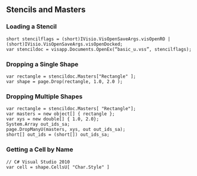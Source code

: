 ## Stencils and Masters

### Loading a Stencil

```
short stencilflags = (short)IVisio.VisOpenSaveArgs.visOpenRO | (short)IVisio.VisOpenSaveArgs.visOpenDocked; 
var stencildoc = visapp.Documents.OpenEx(“basic_u.vss”, stencilflags); 

```

### Dropping a Single Shape

```
var rectangle = stencildoc.Masters["Rectangle" ]; 
var shape = page.Drop(rectangle, 1.0, 2.0 ); 

```

### Dropping Multiple Shapes

```
var rectangle = stencildoc.Masters[ "Rectangle"]; 
var masters = new object[] { rectangle }; 
var xys = new double[] { 1.0, 2.0}; 
System.Array out_ids_sa; 
page.DropManyU(masters, xys, out out_ids_sa); 
short[] out_ids = (short[]) out_ids_sa; 

```

### Getting a Cell by Name

```
// C# Visual Studio 2010
var cell = shape.CellsU[ "Char.Style" ] 
```



